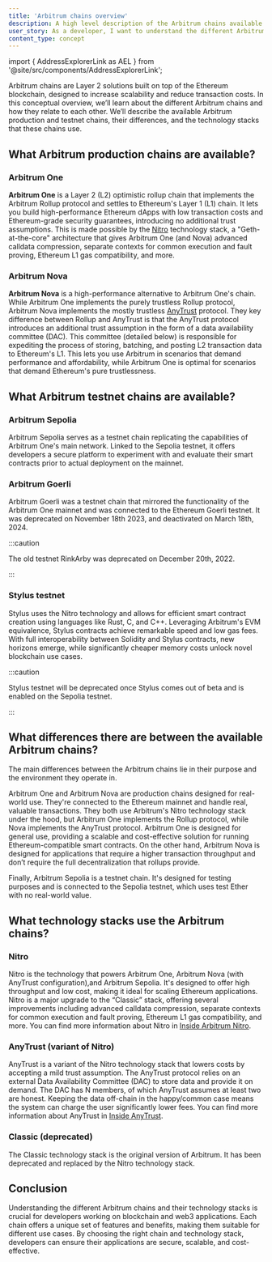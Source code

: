 ```yaml
---
title: 'Arbitrum chains overview'
description: A high level description of the Arbitrum chains available
user_story: As a developer, I want to understand the different Arbitrum chains and how they relate to each other.
content_type: concept
---
```


import { AddressExplorerLink as AEL } from '@site/src/components/AddressExplorerLink';

Arbitrum chains are Layer 2 solutions built on top of the Ethereum blockchain, designed to increase scalability and reduce transaction costs. In this conceptual overview, we’ll learn about the different Arbitrum chains and how they relate to each other. We’ll describe the available Arbitrum production and testnet chains, their differences, and the technology stacks that these chains use.

## What Arbitrum production chains are available?

### Arbitrum One

**Arbitrum One** is a Layer 2 (L2) optimistic rollup chain that implements the Arbitrum Rollup protocol and settles to Ethereum's Layer 1 (L1) chain. It lets you build high-performance Ethereum dApps with low transaction costs and Ethereum-grade security guarantees, introducing no additional trust assumptions. This is made possible by the [Nitro](/inside-arbitrum-nitro/inside-arbitrum-nitro.mdx) technology stack, a "Geth-at-the-core" architecture that gives Arbitrum One (and Nova) advanced calldata compression, separate contexts for common execution and fault proving, Ethereum L1 gas compatibility, and more.

### Arbitrum Nova

**Arbitrum Nova** is a high-performance alternative to Arbitrum One's chain. While Arbitrum One implements the purely trustless Rollup protocol, Arbitrum Nova implements the mostly trustless [AnyTrust](/inside-anytrust.mdx) protocol. They key difference between Rollup and AnyTrust is that the AnyTrust protocol introduces an additional trust assumption in the form of a data availability committee (DAC). This committee (detailed below) is responsible for expediting the process of storing, batching, and posting L2 transaction data to Ethereum's L1. This lets you use Arbitrum in scenarios that demand performance and affordability, while Arbitrum One is optimal for scenarios that demand Ethereum's pure trustlessness.

## What Arbitrum testnet chains are available?

### Arbitrum Sepolia

Arbitrum Sepolia serves as a testnet chain replicating the capabilities of Arbitrum One's main network. Linked to the Sepolia testnet, it offers developers a secure platform to experiment with and evaluate their smart contracts prior to actual deployment on the mainnet.

### Arbitrum Goerli

Arbitrum Goerli was a testnet chain that mirrored the functionality of the Arbitrum One mainnet and was connected to the Ethereum Goerli testnet. It was deprecated on November 18th 2023, and deactivated on March 18th, 2024.

:::caution

The old testnet RinkArby was deprecated on December 20th, 2022.

:::

### Stylus testnet

Stylus uses the Nitro technology and allows for efficient smart contract creation using languages like Rust, C, and C++. Leveraging Arbitrum's EVM equivalence, Stylus contracts achieve remarkable speed and low gas fees. With full interoperability between Solidity and Stylus contracts, new horizons emerge, while significantly cheaper memory costs unlock novel blockchain use cases.

:::caution

Stylus testnet will be deprecated once Stylus comes out of beta and is enabled on the Sepolia testnet.

:::

## What differences there are between the available Arbitrum chains?

The main differences between the Arbitrum chains lie in their purpose and the environment they operate in.

Arbitrum One and Arbitrum Nova are production chains designed for real-world use. They're connected to the Ethereum mainnet and handle real, valuable transactions. They both use Arbitrum's Nitro technology stack under the hood, but Arbitrum One implements the Rollup protocol, while Nova implements the AnyTrust protocol. Arbitrum One is designed for general use, providing a scalable and cost-effective solution for running Ethereum-compatible smart contracts. On the other hand, Arbitrum Nova is designed for applications that require a higher transaction throughput and don’t require the full decentralization that rollups provide.

Finally, Arbitrum Sepolia is a testnet chain. It's designed for testing purposes and is connected to the Sepolia testnet, which uses test Ether with no real-world value.

## What technology stacks use the Arbitrum chains?

### Nitro

Nitro is the technology that powers Arbitrum One, Arbitrum Nova (with AnyTrust configuration),and Arbitrum Sepolia. It's designed to offer high throughput and low cost, making it ideal for scaling Ethereum applications. Nitro is a major upgrade to the “Classic” stack, offering several improvements including advanced calldata compression, separate contexts for common execution and fault proving, Ethereum L1 gas compatibility, and more. You can find more information about Nitro in [Inside Arbitrum Nitro](/inside-arbitrum-nitro/inside-arbitrum-nitro.mdx).

### AnyTrust (variant of Nitro)

AnyTrust is a variant of the Nitro technology stack that lowers costs by accepting a mild trust assumption. The AnyTrust protocol relies on an external Data Availability Committee (DAC) to store data and provide it on demand. The DAC has N members, of which AnyTrust assumes at least two are honest. Keeping the data off-chain in the happy/common case means the system can charge the user significantly lower fees. You can find more information about AnyTrust in [Inside AnyTrust](/inside-anytrust.mdx).

### Classic (deprecated)

The Classic technology stack is the original version of Arbitrum. It has been deprecated and replaced by the Nitro technology stack.

## Conclusion

Understanding the different Arbitrum chains and their technology stacks is crucial for developers working on blockchain and web3 applications. Each chain offers a unique set of features and benefits, making them suitable for different use cases. By choosing the right chain and technology stack, developers can ensure their applications are secure, scalable, and cost-effective.
